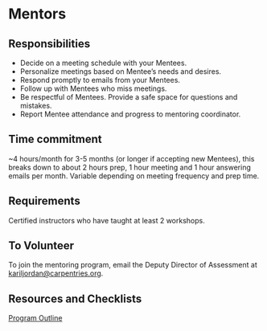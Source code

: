 # Mentors

## Responsibilities

- Decide on a meeting schedule with your Mentees.  
- Personalize meetings based on Mentee’s needs and desires.  
- Respond promptly to emails from your Mentees.  
- Follow up with Mentees who miss meetings.  
- Be respectful of Mentees. Provide a safe space for questions and mistakes.  
- Report Mentee attendance and progress to mentoring coordinator. 

## Time commitment

~4 hours/month for 3-5 months (or longer if accepting new Mentees), 
this breaks down to about 2 hours prep, 1 hour meeting and 1 hour 
answering emails per month. Variable depending on meeting frequency and prep time.

## Requirements

Certified instructors who have taught at least 2 workshops.

## To Volunteer

To join the mentoring program, email the Deputy Director of Assessment at kariljordan@carpentries.org.

## Resources and Checklists

[Program Outline](https://github.com/datacarpentry/mentoring-program/blob/master/program-outline.md)
